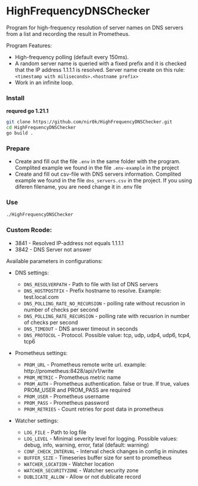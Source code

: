 # HighFrequencyDNSChecker

Program for high-frequency resolution of server names on DNS servers from a list and recording the result in Prometheus.

Program Features:
- High-frequency polling (default every 150ms).
- A random server name is queried with a fixed prefix and it is checked that the IP address 1.1.1.1 is resolved. Server name create on this rule: `<timestamp with miliseconds>.<hostname prefix>`
- Work in an infinite loop.

### Install
**requred go 1.21.1**
```bash
git clone https://github.com/nir0k/HighFrequencyDNSChecker.git
cd HighFrequencyDNSChecker
go build .
```

### Prepare
- Create and fill out the file `.env` in the same folder with the program. Complited example we found in the file `.env-example` in the project
- Create and fill out csv-file with DNS servers information. Complited example we found in the file `dns_servers.csv` in the project. If you using diferen filename, you are need change it in .env file


### Use
```bash
./HighFrequencyDNSChecker
```

### Custom Rcode:
- 3841 - Resolved IP-address not equals 1.1.1.1
- 3842 - DNS Server not answer


Available parameters in configurations:

- DNS settings:
  - `DNS_RESOLVERPATH` - Path to file with list of DNS servers
  - `DNS_HOSTPOSTFIX` - Prefix hostname to resolve. Example: test.local.com
  - `DNS_POLLING_RATE_NO_RECURSION` - polling rate without recusrion in number of checks per second
  - `DNS_POLLING_RATE_RECURSION` - polling rate with recusrion in number of checks per second
  - `DNS_TIMEOUT` - DNS answer timeout in seconds
  - `DNS_PROTOCOL` - Protocol. Possible value: tcp, udp, udp4, udp6, tcp4, tcp6

- Prometheus settings:
  - `PROM_URL` - Prometheus remote write url. example: http://prometheus:8428/api/v1/write
  - `PROM_METRIC` - Prometheus metric name
  - `PROM_AUTH` - Prometheus authentication. false or true. If true, values PROM_USER and PROM_PASS are required
  - `PROM_USER` - Prometheus username
  - `PROM_PASS` - Prometheus password
  - `PROM_RETRIES` - Count retries for post data in prometheus

- Watcher settings:
  - `LOG_FILE` - Path to log file
  - `LOG_LEVEL` - Minimal severity level for logging. Possible values: debug, info, warning, error, fatal (default: warning)
  - `CONF_CHECK_INTERVAL` - Interval check changes in config in minutes
  - `BUFFER_SIZE` - Timeseries buffer size for sent to prometheus
  - `WATCHER_LOCATION` - Watcher location
  - `WATCHER_SECURITYZONE` - Watcher security zone
  - `DUBLICATE_ALLOW` - Allow or not dublicate record